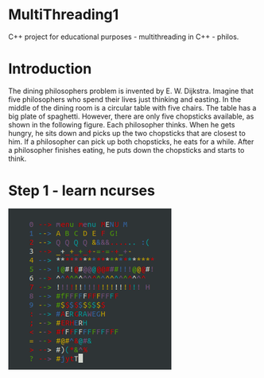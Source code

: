 # MultiThreading1
C++ project for educational purposes - multithreading in C++ - philos.

# Introduction
The dining philosophers problem is invented by E. W. Dijkstra. Imagine that five philosophers who spend their lives just thinking and easting. In the middle of the dining room is a circular table with five chairs. The table has a big plate of spaghetti. However, there are only five chopsticks available, as shown in the following figure. Each philosopher thinks. When he gets hungry, he sits down and picks up the two chopsticks that are closest to him. If a philosopher can pick up both chopsticks, he eats for a while. After a philosopher finishes eating, he puts down the chopsticks and starts to think.  

# Step 1 - learn ncurses
![Alt text](/readme-files/readme-ncurses.png?raw=true "learning ncurses")
